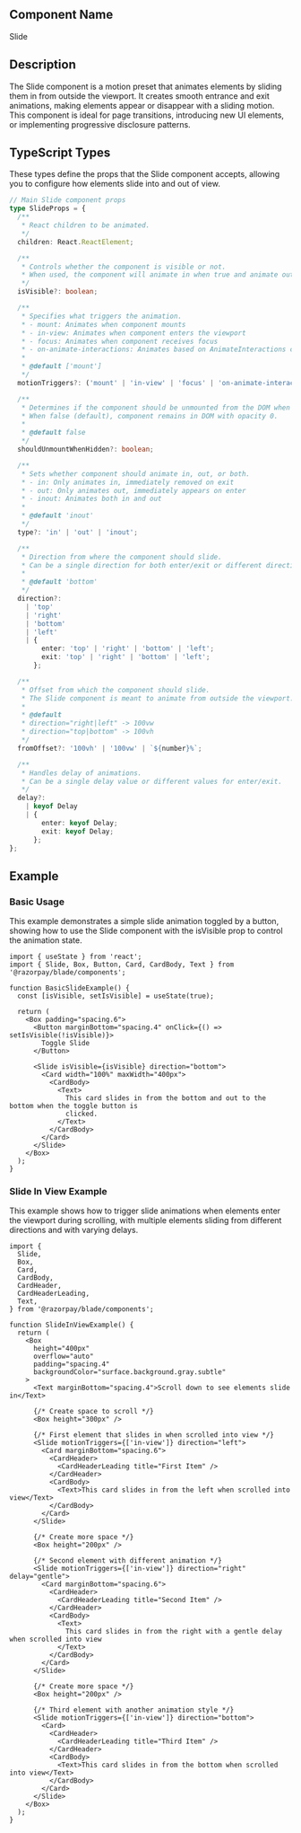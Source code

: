 ## Component Name

Slide

## Description

The Slide component is a motion preset that animates elements by sliding them in from outside the viewport. It creates smooth entrance and exit animations, making elements appear or disappear with a sliding motion. This component is ideal for page transitions, introducing new UI elements, or implementing progressive disclosure patterns.

## TypeScript Types

These types define the props that the Slide component accepts, allowing you to configure how elements slide into and out of view.

```typescript
// Main Slide component props
type SlideProps = {
  /**
   * React children to be animated.
   */
  children: React.ReactElement;

  /**
   * Controls whether the component is visible or not.
   * When used, the component will animate in when true and animate out when false.
   */
  isVisible?: boolean;

  /**
   * Specifies what triggers the animation.
   * - mount: Animates when component mounts
   * - in-view: Animates when component enters the viewport
   * - focus: Animates when component receives focus
   * - on-animate-interactions: Animates based on AnimateInteractions component
   *
   * @default ['mount']
   */
  motionTriggers?: ('mount' | 'in-view' | 'focus' | 'on-animate-interactions')[];

  /**
   * Determines if the component should be unmounted from the DOM when hidden.
   * When false (default), component remains in DOM with opacity 0.
   *
   * @default false
   */
  shouldUnmountWhenHidden?: boolean;

  /**
   * Sets whether component should animate in, out, or both.
   * - in: Only animates in, immediately removed on exit
   * - out: Only animates out, immediately appears on enter
   * - inout: Animates both in and out
   *
   * @default 'inout'
   */
  type?: 'in' | 'out' | 'inout';

  /**
   * Direction from where the component should slide.
   * Can be a single direction for both enter/exit or different directions for each.
   *
   * @default 'bottom'
   */
  direction?:
    | 'top'
    | 'right'
    | 'bottom'
    | 'left'
    | {
        enter: 'top' | 'right' | 'bottom' | 'left';
        exit: 'top' | 'right' | 'bottom' | 'left';
      };

  /**
   * Offset from which the component should slide.
   * The Slide component is meant to animate from outside the viewport.
   *
   * @default
   * direction="right|left" -> 100vw
   * direction="top|bottom" -> 100vh
   */
  fromOffset?: '100vh' | '100vw' | `${number}%`;

  /**
   * Handles delay of animations.
   * Can be a single delay value or different values for enter/exit.
   */
  delay?:
    | keyof Delay
    | {
        enter: keyof Delay;
        exit: keyof Delay;
      };
};
```

## Example

### Basic Usage

This example demonstrates a simple slide animation toggled by a button, showing how to use the Slide component with the isVisible prop to control the animation state.

```tsx
import { useState } from 'react';
import { Slide, Box, Button, Card, CardBody, Text } from '@razorpay/blade/components';

function BasicSlideExample() {
  const [isVisible, setIsVisible] = useState(true);

  return (
    <Box padding="spacing.6">
      <Button marginBottom="spacing.4" onClick={() => setIsVisible(!isVisible)}>
        Toggle Slide
      </Button>

      <Slide isVisible={isVisible} direction="bottom">
        <Card width="100%" maxWidth="400px">
          <CardBody>
            <Text>
              This card slides in from the bottom and out to the bottom when the toggle button is
              clicked.
            </Text>
          </CardBody>
        </Card>
      </Slide>
    </Box>
  );
}
```

### Slide In View Example

This example shows how to trigger slide animations when elements enter the viewport during scrolling, with multiple elements sliding from different directions and with varying delays.

```tsx
import {
  Slide,
  Box,
  Card,
  CardBody,
  CardHeader,
  CardHeaderLeading,
  Text,
} from '@razorpay/blade/components';

function SlideInViewExample() {
  return (
    <Box
      height="400px"
      overflow="auto"
      padding="spacing.4"
      backgroundColor="surface.background.gray.subtle"
    >
      <Text marginBottom="spacing.4">Scroll down to see elements slide in</Text>

      {/* Create space to scroll */}
      <Box height="300px" />

      {/* First element that slides in when scrolled into view */}
      <Slide motionTriggers={['in-view']} direction="left">
        <Card marginBottom="spacing.6">
          <CardHeader>
            <CardHeaderLeading title="First Item" />
          </CardHeader>
          <CardBody>
            <Text>This card slides in from the left when scrolled into view</Text>
          </CardBody>
        </Card>
      </Slide>

      {/* Create more space */}
      <Box height="200px" />

      {/* Second element with different animation */}
      <Slide motionTriggers={['in-view']} direction="right" delay="gentle">
        <Card marginBottom="spacing.6">
          <CardHeader>
            <CardHeaderLeading title="Second Item" />
          </CardHeader>
          <CardBody>
            <Text>
              This card slides in from the right with a gentle delay when scrolled into view
            </Text>
          </CardBody>
        </Card>
      </Slide>

      {/* Create more space */}
      <Box height="200px" />

      {/* Third element with another animation style */}
      <Slide motionTriggers={['in-view']} direction="bottom">
        <Card>
          <CardHeader>
            <CardHeaderLeading title="Third Item" />
          </CardHeader>
          <CardBody>
            <Text>This card slides in from the bottom when scrolled into view</Text>
          </CardBody>
        </Card>
      </Slide>
    </Box>
  );
}
```
